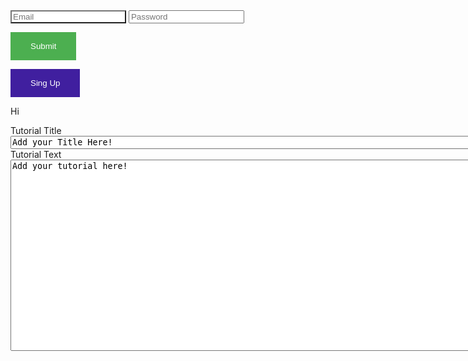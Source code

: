 <!-- The core Firebase JS SDK is always required and must be listed first -->
<script src="https://www.gstatic.com/firebasejs/7.22.0/firebase-app.js"></script>
<script src="https://www.gstatic.com/firebasejs/7.22.0/firebase-auth.js"></script>
<script src="https://www.gstatic.com/firebasejs/7.22.0/firebase-database.js"></script>
<!-- TODO: Add SDKs for Firebase products that you want to use https://firebase.google.com/docs/web/setup#available-libraries -->
<script src="https://www.gstatic.com/firebasejs/7.22.0/firebase-analytics.js"></script>

<script>
  // Your web app's Firebase configuration
  // For Firebase JS SDK v7.20.0 and later, measurementId is optional
  var firebaseConfig = {
    apiKey: "AIzaSyBoHkYnORpBCQJrqR8GzDtW4Iz_6GJpHuQ",
    authDomain: "apollo-bb64b.firebaseapp.com",
    databaseURL: "https://apollo-bb64b.firebaseio.com",
    projectId: "apollo-bb64b",
    storageBucket: "apollo-bb64b.appspot.com",
    messagingSenderId: "544817195656",
    appId: "1:544817195656:web:735acb42a3cfcbee6a0d3d",
    measurementId: "G-HFZHHRFKJ9"
                      };

  // Initialize Firebase

  firebase.initializeApp(firebaseConfig);
  firebase.analytics();
  const auth = firebase.auth();

  function singUp(){
      var email = document.getElementById("txtEmail");
      var password = document.getElementById("txtPassword");

      const promise = auth.createUserWithEmailAndPassword(email.value,password.value);
      promise.catch(e => alert(e.message));

      alert("Signed UP");
  }


  function Login(){
      var email    = document.getElementById("txtEmail");
      var password = document.getElementById("txtPassword");

      var title    = document.getElementById("tutorialtitle");
      var text     = document.getElementById("tutorialtext");    

      var title_value = title.value;
      var text_value = text.value;
   

      const promise = auth.signInWithEmailAndPassword(email.value,password.value);
      promise.catch(e => alert(e.message));
      alert("Logged In as: " + email.value);


      var database = firebase.database();
      firebase.database().ref('user/').child("Tutorial").set({
                         email: email,
                         title: title_value,
                         text:  text_value,
                         });


  }

  auth.onAuthStateChanged(function(user){
      if(user){
 

      }else{
          alert("No active User")
          document.getElementById("Form").innerHTML = "HI";

      }
  });
</script>






<!--  HTML STARTS HERE  -->
<div> 

<input  id="txtEmail"    type="email"     placeholder="Email"  style="border-style: outset;">
<input  id="txtPassword" type="password"  placeholder="Password">

<button onclick="Login()" id="btnLogin"    style="background-color: #4CAF50;border: none;color: white;padding: 15px 32px;text-align: center;display: inline-block font-size: 16px;"> Submit </button>

<button onclick="singUp()" id="btnLogin"    style="
 background-color: #401F9F;border: none;color: white;padding: 15px 32px;text-align: center;display: inline-block font-size: 16px;"> Sing Up </button>
<p id="Form"> Hi </p>

</div>


<div>
<label for="tutorialtitle">Tutorial Title</label>
</div>
<div>


<textarea id="tutorialtitle" name="tutorialtitle" rows="1" cols="100">
Add your Title Here!
</textarea>
</div>


<div>
<label for="tutorialtext">Tutorial Text</label>
</div>
<div>


<textarea id="tutorialtext" name="tutorialtext" rows="20" cols="100">
Add your tutorial here!
</textarea>
</div>
